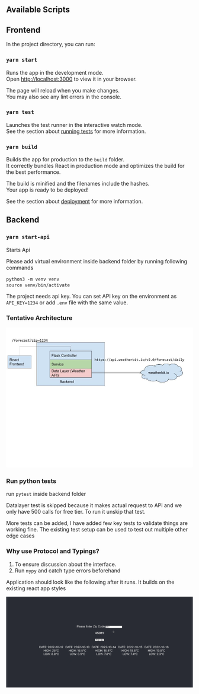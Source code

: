 ## Available Scripts

## Frontend

In the project directory, you can run:

### `yarn start`

Runs the app in the development mode.\
Open [http://localhost:3000](http://localhost:3000) to view it in your browser.

The page will reload when you make changes.\
You may also see any lint errors in the console.

### `yarn test`

Launches the test runner in the interactive watch mode.\
See the section about [running tests](https://facebook.github.io/create-react-app/docs/running-tests) for more information.

### `yarn build`

Builds the app for production to the `build` folder.\
It correctly bundles React in production mode and optimizes the build for the best performance.

The build is minified and the filenames include the hashes.\
Your app is ready to be deployed!

See the section about [deployment](https://facebook.github.io/create-react-app/docs/deployment) for more information.

## Backend
### `yarn start-api`
Starts Api

Please add virtual environment inside backend folder by running following commands
```
python3 -m venv venv
source venv/bin/activate
```
The project needs api key. You can set API key on the environment as `API_KEY=1234` or add `.env` file with the same value.

### Tentative Architecture
![Alt text](/weatherapp.jpg?raw=true "Architecture")

### Run python tests
run `pytest` inside backend folder

Datalayer test is skipped because it makes actual request to API and we only have 500 calls for free tier. To run it unskip that test.

More tests can be added, I have added few key tests to validate things are working fine. The existing test setup can be used to test out multiple other edge cases

### Why use Protocol and Typings?

1. To ensure discussion about the interface.
2. Run `mypy` and catch type errors beforehand

Application should look like the following after it runs. It builds on the existing react app styles

![Alt text](/weather_app.gif?raw=true "Application")


